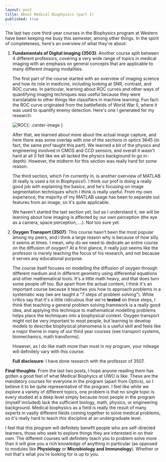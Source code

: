 ```yaml
---
layout: post
title: About Medical Biophysics (part 2)
published: true
---
```


The last two core third-year courses in the Biophysics program at Western have been keeping me busy this semester, among other things. In the spirit of completeness, here's an overview of what they're about:

1. **Fundamentals of Digital imaging (3503)**: Another course split between 4 different professors, covering a very wide range of topics in medical imaging with an emphasis on general concepts that are applicable to many different imaging modalities. 

	The first part of the course started with an overview of imaging science and how its role in medicine, including looking at SNR, contrast, and ROC curves. In particular, learning about ROC curves and other ways of quantifying imaging techniques was useful because they were translatable to other things like classifiers in machine learning. Fun fact: the ROC curve originated from the battlefields of World War II, where it was used to quantify enemy detection. Here's one I generated for my research:


    ![ROC]({{site.url}}/public/ROC.png){: .center-image }
    
    After that, we learned about more about the actual image capture, and here there was some overlap with one of the sections in optics 3645 (in fact, the same prof taught this part). We learned a bit of the physics and engineering involved in CMOS and CCD sensors, and overall it wasn't hard at all (I felt like we all lacked the physics background to go in-depth). However, the midterm for this section was really hard for some reason.
    
    The third section, which I'm currently in, is another overview of MATLAB (it really is used a lot in Biophysics!). I think our prof is doing a really good job with explaining the basics, and he's focusing on image segmentation techniques which I think is really useful. From my own experience, the majority of my MATLAB usage has been to separate out features from an image, so it's quite applicable.

	We haven't started the last section yet, but as I understand it, we will be learning about how imaging is affected by our own perception (the eye as a camera, space perception, ...). Not too sure yet.
    
2. **Oxygen Transport (3507)**: This course hasn't been the most popular among my peers, and I think a large reason why is because of how silly it seems at times. I mean, why do we need to dedicate an entire course on the diffusion of oxygen? At a first glance, it really just seems like the professor is merely teaching the focus of his research, and not because it serves any educational purpose. 

	The course itself focuses on modelling the diffusion of oxygen through different medium and in different geometry using differential equations and other mathematical tools. It's a little math heavy, and that does turn some people off too. But apart from the actual content, I think it's an important course because it teaches you how to approach problems in a systematic way (we are taught a "7 steps of problem solving"). While critics say that it's a little ridiculous that we're **tested** on these steps, I think that teaching a general problem solving framework is a really good idea, and applying this technique to mathematical modelling problems helps place the techniques into a biophysical context. Oxygen transport might not be very important to most people, but learning to develop models to describe biophysical phenomena is a useful skill and feels like a major theme in many of our third year courses (see transport systems, biomechanics, math transforms).
    
    However, as I do like math more than most in my program, your mileage will definitely vary with this course. 
    
    **Full disclosure**: I have done research with the professor of 3507.

**Final thoughts**: From the last two posts, I hope anyone reading them has gotten a good feel of what Medical Biophyics at UWO is like. These are the mandatory courses for everyone in the program (apart from Optics), so I believe it to be quite representative of the program. I feel like while we explore a variety of different topics, one problem is that no single topic is every studied at a deep level simply because most people in the program (myself included) lack the sufficient biology, math, physics, or engineering background. Medical biophysics as a field is really the result of many experts in vastly different fields coming together to solve medical problems, so it's really hard to teach this discipline at an undergraduate level. 

I feel that this program will definitely benefit people who are self-directed learners, those who seek to explore things they are interested in on their own. The different courses will definitely teach you to problem solve more than it will give you a rich knowledge of anything in particular (as opposed to modules like **Physiology** or **Microbiology and Immunology**). Whether or not that's what you're looking for is up to you.